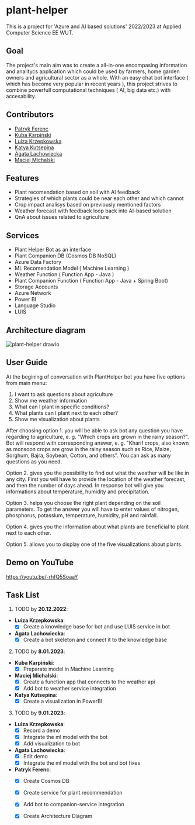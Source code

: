 # plant-helper

This is a project for 'Azure and AI based solutions' 2022/2023 at Applied Computer Science EE WUT. 

## Goal

The project's main aim was to create a all-in-one encompasing information and analitycs application which could be used by farmers, home garden owners and agricultural sector as a whole. With an easy chat bot interface ( which has become very popular in recent years ), this project strives to combine powerfull computational techniques ( AI, big data etc.) with accesability. 

## Contributors
* <a href ="https://github.com/patrykferenc" targer="_blank">Patryk Ferenc</a>
* <a href ="https://github.com/Jakub-Kar" targer="_blank">Kuba Karpiński</a>
* <a href ="https://github.com/luizalouise" targer="_blank">Luiza Krzepkowska</a>
* <a href ="https://github.com/kutsepka" targer="_blank">Katya Kutsepina</a>
* <a href ="https://github.com/AgataLa" targer="_blank">Agata Lachowiecka</a>
* <a href ="https://github.com/legeof008" targer="_blank">Maciej Michalski</a>

## Features

- Plant recomendation based on soil with AI feedback
- Strategies of which plants could be near each other and which cannot
- Crop impact analisys based on previously mentioned factors
- Weather forecast with feedback loop back into AI-based solution
- QnA about issues related to agriculture

## Services
- Plant Helper Bot as an interface
- Plant Companion DB (Cosmos DB NoSQL)
- Azure Data Factory
- ML Recomendation Model ( Machine Learning )
- Weather Function ( Function App - Java )
- Plant Companion Function ( Function App - Java + Spring Boot)
- Storage Accounts
- Azure Network
- Power BI
- Language Studio
- LUIS

## Architecture diagram
![plant-helper drawio](https://user-images.githubusercontent.com/81482531/211417049-5099e63a-49a6-44dd-a7ca-e440b3960140.png)


## User Guide
At the begining of conversation with PlantHelper bot you have five options from main menu:
1. I want to ask questions about agriculture
2. Show me weather information
3. What can I plant in specific conditions?
4. What plants can I plant next to each other?
5. Show me visualization about plants

After choosing option 1. you will be able to ask bot any question you have regarding to agriculture, e. g. "Which crops are grown in the rainy season?".
Bot will respond with corresponding answer, e. g. "Kharif crops, also known as monsoon crops are grow in the rainy season such as Rice, Maize, Sorghum, Bajra, Soybean, Cotton, and others".
You can ask as many questions as you need.

Option 2. gives you the possibility to find out what the weather will be like in any city. First you will have to provide the location of the weather forecast, and then the number of days ahead. In response bot will give you informations about temperature, humidity and precipitation.

Option 3. helps you choose the right plant depending on the soil parameters. To get the answer you will have to enter values of nitrogen, phosphorus, potassium, temperature, humidity, pH and rainfall.

Option 4. gives you the information about what plants are beneficial to plant next to each other.

Option 5. allows you to display one of the five visualizations about plants.

## Demo on YouTube
https://youtu.be/-rhfQ5SoaaY

<a name="task-list"/></a>
## Task List

1. TODO by **20.12.2022**:
* **Luiza Krzepkowska**:
    * [x] Create a knowledge base for bot and use LUIS service in bot 
* **Agata Lachowiecka**:
    * [x] Create a bot skeleton and connect it to the knowledge base

2. TODO by **8.01.2023**:
* **Kuba Karpiński**:
    * [x] Preparate model in Machine Learning
* **Maciej Michalski**:
    * [x] Create a function app that connects to the weather api
    * [x] Add bot to weather service integration  
* **Katya Kutsepina**:
    * [x] Create a visualization in PowerBI

3. TODO by **9.01.2023**:
* **Luiza Krzepkowska**:
    * [x] Record a demo
    * [x] Integrate the ml model with the bot 
    * [x] Add visualization to bot
* **Agata Lachowiecka**:
    * [x] Edit demo
    * [x] Integrate the ml model with the bot and bot fixes
* **Patryk Ferenc**:
    * [x] Create Cosmos DB
    * [x] Create service for plant recommendation
    * [x] Add bot to companion-service integration 
    * [x] Create Architecture Diagram
    
